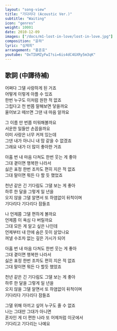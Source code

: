 ```yaml
---
layout: "song-view"
title: "기다리다 (Acoustic Ver.)"
subtitle: "Waiting"
icon: "genres"
weight: 10001
date: 2010-12-09
images: ["/docs/m1-lost-in-love/lost-in-love.jpg"]
composition: "윤하"
lyric: "심재희"
arrangement: "홍준호"
youtube: "OxTIbMZyFwI?si=6is4dC4GXRy5m3qK"
---
```


## 歌詞 (中譯待補)

어쩌다 그댈 사랑하게 된 거죠  
어떻게 이렇게 아플 수 있죠  
한번 누구도 이처럼 원한 적 없죠  
그립다고 천 번쯤 말해보면 닿을까요  
울어보고 떼쓰면 그댄 내 마음 알까요  

그 이름 만 번쯤 미워해볼까요  
서운한 일들만 손꼽을까요  
이미 사랑은 너무 커져 있는데  
그댄 내가 아니니 내 맘 같을 수 없겠죠  
그래요 내가 더 많이 좋아한 거죠  

아홉 번 내 마음 다쳐도 한번 웃는 게 좋아  
그대 곁이면 행복한 나라서  
싫은 표정 한번 조차도 편히 지은 적 없죠  
그대 말이면 뭐든 다 할 듯 했었죠  

천년 같은 긴 기다림도 그댈 보는 게 좋아  
하루 한 달을 그렇게 일 년을  
오지 않을 그댈 알면서 또 하염없이 뒤척이며  
기다리다 기다리다 잠들죠  

나 언제쯤 그댈 편하게 볼까요  
언제쯤 이 욕심 다 버릴까요  
그대 모든 게 알고 싶은 나인데  
언제부터 내 안에 숨은 듯이 살았나요  
꺼낼 수조차 없는 깊은 가시가 되어  

아홉 번 내 마음 다쳐도 한번 웃는 게 좋아  
그대 곁이면 행복한 나라서  
싫은 표정 한번 조차도 편히 지은 적 없죠  
그대 말이면 뭐든 다 할듯 했었죠  

천년 같은 긴 기다림도 그댈 보는 게 좋아  
하루 한 달을 그렇게 일 년을  
오지 않을 그댈 알면서 또 하염없이 뒤척이며  
기다리다 기다리다 잠들죠  

그댈 위해 아끼고 싶어 누구도 줄 수 없죠  
나는 그대만 그대가 아니면  
혼자인 게 더 편한 나라 또 어제처럼 이곳에서  
기다리고 기다리는 나예요  
